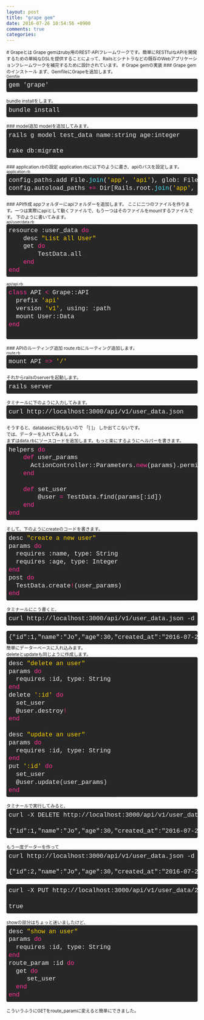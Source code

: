 ```yaml
---
layout: post
title: "grape gem"
date: 2016-07-26 10:54:56 +0900
comments: true
categories:
---
```

<small>
# Grapeとは
Grape gemはruby用のREST-APIフレームワークです。簡単にRESTfulなAPIを開発するための単純なDSLを提供することによって、Railsとシナトラなどの既存のWebアプリケーションフレームワークを補完するために設計されています。
# Grape gemの実装
### Grape gemのインストール
まず、GemfileにGrapeを追加します。<br>
<small>Gemfile</small>
<div class="colorscripter-code" style="width: 100%; color:#f0f0f0; font-family:Consolas, 'Liberation Mono', Menlo, Courier, monospace !important; position:relative !important; overflow:auto"><table class="colorscripter-code-table" style="margin:0; padding:0; border:none; background-color:#272727; border-radius:4px;" cellspacing="0" cellpadding="0"><tr><td style="padding:6px 0"><div style="margin:0; padding:0; color:#f0f0f0; font-family:Consolas, 'Liberation Mono', Menlo, Courier, monospace !important; line-height:130%"><div style="padding:0 6px; white-space:pre; line-height:130%">gem&nbsp;'grape'</div></div></td><td style="vertical-align:bottom; padding:0 2px 4px 0"></td></tr></table></div><br>
bundle installをします。
<div class="colorscripter-code" style="color:#f0f0f0; font-family:Consolas, 'Liberation Mono', Menlo, Courier, monospace !important; position:relative !important; overflow:auto"><table class="colorscripter-code-table" style="margin:0; padding:0; border:none; background-color:#272727; border-radius:4px;" cellspacing="0" cellpadding="0"><tr><td style="padding:6px 0"><div style="margin:0; padding:0; color:#f0f0f0; font-family:Consolas, 'Liberation Mono', Menlo, Courier, monospace !important; line-height:130%"><div style="padding:0 6px; white-space:pre; line-height:130%">bundle&nbsp;install</div></div></td><td style="vertical-align:bottom; padding:0 2px 4px 0"></td></tr></table></div><br>
### model追加
modelを追加してみます。
<div class="colorscripter-code" style="color:#f0f0f0; font-family:Consolas, 'Liberation Mono', Menlo, Courier, monospace !important; position:relative !important; overflow:auto"><table class="colorscripter-code-table" style="margin:0; padding:0; border:none; background-color:#272727; border-radius:4px;" cellspacing="0" cellpadding="0"><tr><td style="padding:6px 0"><div style="margin:0; padding:0; color:#f0f0f0; font-family:Consolas, 'Liberation Mono', Menlo, Courier, monospace !important; line-height:130%"><div style="padding:0 6px; white-space:pre; line-height:130%">rails&nbsp;g&nbsp;model&nbsp;test_data&nbsp;name:string&nbsp;age:integer</div><div style="padding:0 6px; white-space:pre; line-height:130%">&nbsp;</div><div style="padding:0 6px; white-space:pre; line-height:130%">rake&nbsp;db:migrate</div></div></td><td style="vertical-align:bottom; padding:0 2px 4px 0"></td></tr></table></div><br>
### application.rbの設定
application.rbに以下のように書き、apiのパスを設定します。<br>
<small>application.rb</small>
<div class="colorscripter-code" style="color:#f0f0f0; font-family:Consolas, 'Liberation Mono', Menlo, Courier, monospace !important; position:relative !important; overflow:auto"><table class="colorscripter-code-table" style="margin:0; padding:0; border:none; background-color:#272727; border-radius:4px;" cellspacing="0" cellpadding="0"><tr><td style="padding:6px 0"><div style="margin:0; padding:0; color:#f0f0f0; font-family:Consolas, 'Liberation Mono', Menlo, Courier, monospace !important; line-height:130%"><div style="padding:0 6px; white-space:pre; line-height:130%">config.paths.add&nbsp;File.<span style="color:#4be6fa">join</span>(<span style="color:#ffd500">'app'</span>,&nbsp;<span style="color:#ffd500">'api'</span>),&nbsp;glob:&nbsp;File.<span style="color:#4be6fa">join</span>(<span style="color:#ffd500">'**'</span>,&nbsp;<span style="color:#ffd500">'*.rb'</span>)</div><div style="padding:0 6px; white-space:pre; line-height:130%">config.autoload_paths&nbsp;<span style="color:#0086b3"></span><span style="color:#ff3399">+</span><span style="color:#0086b3"></span><span style="color:#ff3399">=</span>&nbsp;Dir[Rails.root.<span style="color:#4be6fa">join</span>(<span style="color:#ffd500">'app'</span>,&nbsp;<span style="color:#ffd500">'api'</span>,&nbsp;<span style="color:#ffd500">'*'</span>)]</div></div></td><td style="vertical-align:bottom; padding:0 2px 4px 0"></td></tr></table></div><br>
### API作成
appフォルダーにapiフォルダーを追加します。
ここに二つのファイルを作ります。一つは実際にapiとして動くファイルで、もう一つはそのファイルをmountするファイルです。
下のように書いてみます。<br>
<small>api/user/data.rb</small>
<div class="colorscripter-code" style="color:#f0f0f0; font-family:Consolas, 'Liberation Mono', Menlo, Courier, monospace !important; position:relative !important; overflow:auto"><table class="colorscripter-code-table" style="margin:0; padding:0; border:none; background-color:#272727; border-radius:4px;" cellspacing="0" cellpadding="0"><tr><td style="padding:6px 0"><div style="margin:0; padding:0; color:#f0f0f0; font-family:Consolas, 'Liberation Mono', Menlo, Courier, monospace !important; line-height:130%"><div style="padding:0 6px; white-space:pre; line-height:130%">resource&nbsp;:user_data&nbsp;<span style="color:#ff3399">do</span></div><div style="padding:0 6px; white-space:pre; line-height:130%">&nbsp;&nbsp;&nbsp;&nbsp;desc&nbsp;<span style="color:#ffd500">"List&nbsp;all&nbsp;User"</span></div><div style="padding:0 6px; white-space:pre; line-height:130%">&nbsp;&nbsp;&nbsp;&nbsp;get&nbsp;<span style="color:#ff3399">do</span></div><div style="padding:0 6px; white-space:pre; line-height:130%">&nbsp;&nbsp;&nbsp;&nbsp;&nbsp;&nbsp;&nbsp;&nbsp;TestData.all</div><div style="padding:0 6px; white-space:pre; line-height:130%">&nbsp;&nbsp;&nbsp;&nbsp;<span style="color:#ff3399">end</span></div><div style="padding:0 6px; white-space:pre; line-height:130%"><span style="color:#ff3399">end</span></div></div></td><td style="vertical-align:bottom; padding:0 2px 4px 0"></td></tr></table></div><br>
<small>api/api.rb</small>
<div class="colorscripter-code" style="color:#f0f0f0; font-family:Consolas, 'Liberation Mono', Menlo, Courier, monospace !important; position:relative !important; overflow:auto"><table class="colorscripter-code-table" style="margin:0; padding:0; border:none; background-color:#272727; border-radius:4px;" cellspacing="0" cellpadding="0"><tr><td style="padding:6px 0"><div style="margin:0; padding:0; color:#f0f0f0; font-family:Consolas, 'Liberation Mono', Menlo, Courier, monospace !important; line-height:130%"><div style="padding:0 6px; white-space:pre; line-height:130%"><span style="color:#ff3399">class</span>&nbsp;API&nbsp;<span style="color:#0086b3"></span><span style="color:#ff3399">&lt;</span>&nbsp;Grape::API</div><div style="padding:0 6px; white-space:pre; line-height:130%">&nbsp;&nbsp;prefix&nbsp;<span style="color:#ffd500">'api'</span></div><div style="padding:0 6px; white-space:pre; line-height:130%">&nbsp;&nbsp;version&nbsp;<span style="color:#ffd500">'v1'</span>,&nbsp;using:&nbsp;:path</div><div style="padding:0 6px; white-space:pre; line-height:130%">&nbsp;&nbsp;mount&nbsp;User::Data</div><div style="padding:0 6px; white-space:pre; line-height:130%"><span style="color:#ff3399">end</span></div><div style="padding:0 6px; white-space:pre; line-height:130%">&nbsp;</div></div></td><td style="vertical-align:bottom; padding:0 2px 4px 0"></td></tr></table></div><br>
### APIのルーティング追加
route.rbにルーティング追加します。<br>
<small>route.rb</small>
<div class="colorscripter-code" style="color:#f0f0f0; font-family:Consolas, 'Liberation Mono', Menlo, Courier, monospace !important; position:relative !important; overflow:auto"><table class="colorscripter-code-table" style="margin:0; padding:0; border:none; background-color:#272727; border-radius:4px;" cellspacing="0" cellpadding="0"><tr><td style="padding:6px 0"><div style="margin:0; padding:0; color:#f0f0f0; font-family:Consolas, 'Liberation Mono', Menlo, Courier, monospace !important; line-height:130%"><div style="padding:0 6px; white-space:pre; line-height:130%">mount&nbsp;API&nbsp;<span style="color:#0086b3"></span><span style="color:#ff3399">=</span><span style="color:#0086b3"></span><span style="color:#ff3399">&gt;</span>&nbsp;<span style="color:#ffd500">'/'</span></div></div></td><td style="vertical-align:bottom; padding:0 2px 4px 0"></td></tr></table></div><br>
それからrailsのserverを起動します。
<div class="colorscripter-code" style="color:#f0f0f0; font-family:Consolas, 'Liberation Mono', Menlo, Courier, monospace !important; position:relative !important; overflow:auto"><table class="colorscripter-code-table" style="margin:0; padding:0; border:none; background-color:#272727; border-radius:4px;" cellspacing="0" cellpadding="0"><tr><td style="padding:6px 0"><div style="margin:0; padding:0; color:#f0f0f0; font-family:Consolas, 'Liberation Mono', Menlo, Courier, monospace !important; line-height:130%"><div style="padding:0 6px; white-space:pre; line-height:130%">rails&nbsp;server</div></div></td><td style="vertical-align:bottom; padding:0 2px 4px 0"></td></tr></table></div><br>
タミナールに下のように入力してみます。
<div class="colorscripter-code" style="color:#f0f0f0; font-family:Consolas, 'Liberation Mono', Menlo, Courier, monospace !important; position:relative !important; overflow:auto"><table class="colorscripter-code-table" style="margin:0; padding:0; border:none; background-color:#272727; border-radius:4px;" cellspacing="0" cellpadding="0"><tr><td style="padding:6px 0"><div style="margin:0; padding:0; color:#f0f0f0; font-family:Consolas, 'Liberation Mono', Menlo, Courier, monospace !important; line-height:130%"><div style="padding:0 6px; white-space:pre; line-height:130%">curl&nbsp;http://localhost:3000/api/v1/user_data.json</div></div></td><td style="vertical-align:bottom; padding:0 2px 4px 0"></td></tr></table></div><br>
そうすると、databaseに何もないので 「[ ]」 しか出てこないです。<br>
では、データーを入れてみましょう。<br>
まずはdata.rbにソースコードを追加します。もっと楽にするようにヘルパーを書きます。
<div class="colorscripter-code" style="color:#f0f0f0; font-family:Consolas, 'Liberation Mono', Menlo, Courier, monospace !important; position:relative !important; overflow:auto"><table class="colorscripter-code-table" style="margin:0; padding:0; border:none; background-color:#272727; border-radius:4px;" cellspacing="0" cellpadding="0"><tr><td style="padding:6px 0"><div style="margin:0; padding:0; color:#f0f0f0; font-family:Consolas, 'Liberation Mono', Menlo, Courier, monospace !important; line-height:130%"><div style="padding:0 6px; white-space:pre; line-height:130%">helpers&nbsp;<span style="color:#ff3399">do</span></div><div style="padding:0 6px; white-space:pre; line-height:130%">&nbsp;&nbsp;&nbsp;&nbsp;<span style="color:#ff3399">def</span>&nbsp;user_params</div><div style="padding:0 6px; white-space:pre; line-height:130%">&nbsp;&nbsp;&nbsp;&nbsp;&nbsp;&nbsp;ActionController::Parameters.<span style="color:#ff3399">new</span>(params).permit(:name,&nbsp;:age)</div><div style="padding:0 6px; white-space:pre; line-height:130%">&nbsp;&nbsp;&nbsp;&nbsp;<span style="color:#ff3399">end</span></div><div style="padding:0 6px; white-space:pre; line-height:130%">&nbsp;</div><div style="padding:0 6px; white-space:pre; line-height:130%">&nbsp;&nbsp;&nbsp;&nbsp;<span style="color:#ff3399">def</span>&nbsp;set_user</div><div style="padding:0 6px; white-space:pre; line-height:130%">&nbsp;&nbsp;&nbsp;&nbsp;&nbsp;&nbsp;&nbsp;&nbsp;@user&nbsp;<span style="color:#0086b3"></span><span style="color:#ff3399">=</span>&nbsp;TestData.find(params[:id])</div><div style="padding:0 6px; white-space:pre; line-height:130%">&nbsp;&nbsp;&nbsp;&nbsp;<span style="color:#ff3399">end</span></div><div style="padding:0 6px; white-space:pre; line-height:130%"><span style="color:#ff3399">end</span></div></div></td><td style="vertical-align:bottom; padding:0 2px 4px 0"></td></tr></table></div><br>
そして、下のようにcreateのコードを書きます。
<div class="colorscripter-code" style="color:#f0f0f0; font-family:Consolas, 'Liberation Mono', Menlo, Courier, monospace !important; position:relative !important; overflow:auto"><table class="colorscripter-code-table" style="margin:0; padding:0; border:none; background-color:#272727; border-radius:4px;" cellspacing="0" cellpadding="0"><tr><td style="padding:6px 0"><div style="margin:0; padding:0; color:#f0f0f0; font-family:Consolas, 'Liberation Mono', Menlo, Courier, monospace !important; line-height:130%"><div style="padding:0 6px; white-space:pre; line-height:130%">desc&nbsp;<span style="color:#ffd500">"create&nbsp;a&nbsp;new&nbsp;user"</span></div><div style="padding:0 6px; white-space:pre; line-height:130%">params&nbsp;<span style="color:#ff3399">do</span></div><div style="padding:0 6px; white-space:pre; line-height:130%">&nbsp;&nbsp;requires&nbsp;:name,&nbsp;type:&nbsp;String</div><div style="padding:0 6px; white-space:pre; line-height:130%">&nbsp;&nbsp;requires&nbsp;:age,&nbsp;type:&nbsp;Integer</div><div style="padding:0 6px; white-space:pre; line-height:130%"><span style="color:#ff3399">end</span></div><div style="padding:0 6px; white-space:pre; line-height:130%">post&nbsp;<span style="color:#ff3399">do</span></div><div style="padding:0 6px; white-space:pre; line-height:130%">&nbsp;&nbsp;TestData.create<span style="color:#0086b3"></span><span style="color:#ff3399">!</span>(user_params)</div><div style="padding:0 6px; white-space:pre; line-height:130%"><span style="color:#ff3399">end</span></div></div></td><td style="vertical-align:bottom; padding:0 2px 4px 0"></td></tr></table></div><br>
タミナールにこう書くと、
<div class="colorscripter-code" style="color:#f0f0f0; font-family:Consolas, 'Liberation Mono', Menlo, Courier, monospace !important; position:relative !important; overflow:auto"><table class="colorscripter-code-table" style="margin:0; padding:0; border:none; background-color:#272727; border-radius:4px;" cellspacing="0" cellpadding="0"><tr><td style="padding:6px 0"><div style="margin:0; padding:0; color:#f0f0f0; font-family:Consolas, 'Liberation Mono', Menlo, Courier, monospace !important; line-height:130%"><div style="padding:0 6px; white-space:pre; line-height:130%">curl&nbsp;http://localhost:3000/api/v1/user_data.json&nbsp;-d&nbsp;"name=Jo&age=30"</div></div></td><td style="vertical-align:bottom; padding:0 2px 4px 0"></td></tr></table></div><br>
<div class="colorscripter-code" style="color:#f0f0f0; font-family:Consolas, 'Liberation Mono', Menlo, Courier, monospace !important; position:relative !important; overflow:auto"><table class="colorscripter-code-table" style="margin:0; padding:0; border:none; background-color:#272727; border-radius:4px;" cellspacing="0" cellpadding="0"><tr><td style="padding:6px 0"><div style="margin:0; padding:0; color:#f0f0f0; font-family:Consolas, 'Liberation Mono', Menlo, Courier, monospace !important; line-height:130%"><div style="padding:0 6px; white-space:pre; line-height:130%">{"id":1,"name":"Jo","age":30,"created_at":"2016-07-26T07:15:11.212Z","updated_at":"2016-07-26T07:15:11.212Z"}</div></div></td><td style="vertical-align:bottom; padding:0 2px 4px 0"></td></tr></table></div>
簡単にデーターベースに入れ込みます。<br>
deleteとupdateも同じように作成します。
<div class="colorscripter-code" style="color:#f0f0f0; font-family:Consolas, 'Liberation Mono', Menlo, Courier, monospace !important; position:relative !important; overflow:auto"><table class="colorscripter-code-table" style="margin:0; padding:0; border:none; background-color:#272727; border-radius:4px;" cellspacing="0" cellpadding="0"><tr><td style="padding:6px 0"><div style="margin:0; padding:0; color:#f0f0f0; font-family:Consolas, 'Liberation Mono', Menlo, Courier, monospace !important; line-height:130%"><div style="padding:0 6px; white-space:pre; line-height:130%">desc&nbsp;<span style="color:#ffd500">"delete&nbsp;an&nbsp;user"</span></div><div style="padding:0 6px; white-space:pre; line-height:130%">params&nbsp;<span style="color:#ff3399">do</span></div><div style="padding:0 6px; white-space:pre; line-height:130%">&nbsp;&nbsp;requires&nbsp;:id,&nbsp;type:&nbsp;String</div><div style="padding:0 6px; white-space:pre; line-height:130%"><span style="color:#ff3399">end</span></div><div style="padding:0 6px; white-space:pre; line-height:130%">delete&nbsp;<span style="color:#ffd500">':id'</span>&nbsp;<span style="color:#ff3399">do</span></div><div style="padding:0 6px; white-space:pre; line-height:130%">&nbsp;&nbsp;set_user</div><div style="padding:0 6px; white-space:pre; line-height:130%">&nbsp;&nbsp;@user.destroy<span style="color:#0086b3"></span><span style="color:#ff3399">!</span></div><div style="padding:0 6px; white-space:pre; line-height:130%"><span style="color:#ff3399">end</span></div><div style="padding:0 6px; white-space:pre; line-height:130%">&nbsp;</div><div style="padding:0 6px; white-space:pre; line-height:130%">desc&nbsp;<span style="color:#ffd500">"update&nbsp;an&nbsp;user"</span></div><div style="padding:0 6px; white-space:pre; line-height:130%">params&nbsp;<span style="color:#ff3399">do</span></div><div style="padding:0 6px; white-space:pre; line-height:130%">&nbsp;&nbsp;requires&nbsp;:id,&nbsp;type:&nbsp;String</div><div style="padding:0 6px; white-space:pre; line-height:130%"><span style="color:#ff3399">end</span></div><div style="padding:0 6px; white-space:pre; line-height:130%">put&nbsp;<span style="color:#ffd500">':id'</span>&nbsp;<span style="color:#ff3399">do</span></div><div style="padding:0 6px; white-space:pre; line-height:130%">&nbsp;&nbsp;set_user</div><div style="padding:0 6px; white-space:pre; line-height:130%">&nbsp;&nbsp;@user.update(user_params)</div><div style="padding:0 6px; white-space:pre; line-height:130%"><span style="color:#ff3399">end</span></div></div></td><td style="vertical-align:bottom; padding:0 2px 4px 0"></td></tr></table></div><br>
タミナールで実行してみると、
<div class="colorscripter-code" style="color:#f0f0f0; font-family:Consolas, 'Liberation Mono', Menlo, Courier, monospace !important; position:relative !important; overflow:auto"><table class="colorscripter-code-table" style="margin:0; padding:0; border:none; background-color:#272727; border-radius:4px;" cellspacing="0" cellpadding="0"><tr><td style="padding:6px 0"><div style="margin:0; padding:0; color:#f0f0f0; font-family:Consolas, 'Liberation Mono', Menlo, Courier, monospace !important; line-height:130%"><div style="padding:0 6px; white-space:pre; line-height:130%">curl&nbsp;-X&nbsp;DELETE&nbsp;http://localhost:3000/api/v1/user_data/1.json</div><div style="padding:0 6px; white-space:pre; line-height:130%">&nbsp;</div><div style="padding:0 6px; white-space:pre; line-height:130%">{"id":1,"name":"Jo","age":30,"created_at":"2016-07-26T05:11:16.608Z","updated_at":"2016-07-26T05:11:16.608Z"}</div></div></td><td style="vertical-align:bottom; padding:0 2px 4px 0"></td></tr></table></div><br>
もう一度データーを作って
<div class="colorscripter-code" style="color:#f0f0f0; font-family:Consolas, 'Liberation Mono', Menlo, Courier, monospace !important; position:relative !important; overflow:auto"><table class="colorscripter-code-table" style="margin:0; padding:0; border:none; background-color:#272727; border-radius:4px;" cellspacing="0" cellpadding="0"><tr><td style="padding:6px 0"><div style="margin:0; padding:0; color:#f0f0f0; font-family:Consolas, 'Liberation Mono', Menlo, Courier, monospace !important; line-height:130%"><div style="padding:0 6px; white-space:pre; line-height:130%">curl&nbsp;http://localhost:3000/api/v1/user_data.json&nbsp;-d&nbsp;"name=Jo&age=30"</div><div style="padding:0 6px; white-space:pre; line-height:130%">&nbsp;</div><div style="padding:0 6px; white-space:pre; line-height:130%">{"id":2,"name":"Jo","age":30,"created_at":"2016-07-26T05:16:45.169Z","updated_at":"2016-07-26T05:16:45.169Z"}</div></div></td><td style="vertical-align:bottom; padding:0 2px 4px 0"></td></tr></table></div><br>
<div class="colorscripter-code" style="color:#f0f0f0; font-family:Consolas, 'Liberation Mono', Menlo, Courier, monospace !important; position:relative !important; overflow:auto"><table class="colorscripter-code-table" style="margin:0; padding:0; border:none; background-color:#272727; border-radius:4px;" cellspacing="0" cellpadding="0"><tr><td style="padding:6px 0"><div style="margin:0; padding:0; color:#f0f0f0; font-family:Consolas, 'Liberation Mono', Menlo, Courier, monospace !important; line-height:130%"><div style="padding:0 6px; white-space:pre; line-height:130%">curl&nbsp;-X&nbsp;PUT&nbsp;http://localhost:3000/api/v1/user_data/2.json&nbsp;-d&nbsp;"age=100"</div><div style="padding:0 6px; white-space:pre; line-height:130%">&nbsp;</div><div style="padding:0 6px; white-space:pre; line-height:130%">true</div></div></td><td style="vertical-align:bottom; padding:0 2px 4px 0"></td></tr></table></div><br>
showの部分はちょっと迷いましたけど、
<div class="colorscripter-code" style="color:#f0f0f0; font-family:Consolas, 'Liberation Mono', Menlo, Courier, monospace !important; position:relative !important; overflow:auto"><table class="colorscripter-code-table" style="margin:0; padding:0; border:none; background-color:#272727; border-radius:4px;" cellspacing="0" cellpadding="0"><tr><td style="padding:6px 0"><div style="margin:0; padding:0; color:#f0f0f0; font-family:Consolas, 'Liberation Mono', Menlo, Courier, monospace !important; line-height:130%"><div style="padding:0 6px; white-space:pre; line-height:130%">desc&nbsp;<span style="color:#ffd500">"show&nbsp;an&nbsp;user"</span></div><div style="padding:0 6px; white-space:pre; line-height:130%">params&nbsp;<span style="color:#ff3399">do</span></div><div style="padding:0 6px; white-space:pre; line-height:130%">&nbsp;&nbsp;requires&nbsp;:id,&nbsp;type:&nbsp;String</div><div style="padding:0 6px; white-space:pre; line-height:130%"><span style="color:#ff3399">end</span></div><div style="padding:0 6px; white-space:pre; line-height:130%">route_param&nbsp;:id&nbsp;<span style="color:#ff3399">do</span></div><div style="padding:0 6px; white-space:pre; line-height:130%">&nbsp;&nbsp;get&nbsp;<span style="color:#ff3399">do</span></div><div style="padding:0 6px; white-space:pre; line-height:130%">&nbsp;&nbsp;&nbsp;&nbsp;&nbsp;set_user</div><div style="padding:0 6px; white-space:pre; line-height:130%">&nbsp;&nbsp;<span style="color:#ff3399">end</span></div><div style="padding:0 6px; white-space:pre; line-height:130%"><span style="color:#ff3399">end</span></div></div></td><td style="vertical-align:bottom; padding:0 2px 4px 0"></td></tr></table></div><br>
こういうふうにGETをroute_paramに変えると簡単にできました。
</small>
